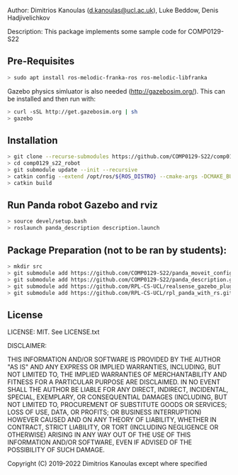 Author: Dimitrios Kanoulas (d.kanoulas@ucl.ac.uk), Luke Beddow, Denis Hadjivelichkov

Description: This package implements some sample code for COMP0129-S22

## Pre-Requisites
```bash
> sudo apt install ros-melodic-franka-ros ros-melodic-libfranka
```
Gazebo physics simluator is also needed (http://gazebosim.org/). This can be installed and then run with:
```bash
> curl -sSL http://get.gazebosim.org | sh
> gazebo
```

## Installation
```bash
> git clone --recurse-submodules https://github.com/COMP0129-S22/comp0129_s22_robot.git
> cd comp0129_s22_robot
> git submodule update --init --recursive
> catkin config --extend /opt/ros/${ROS_DISTRO} --cmake-args -DCMAKE_BUILD_TYPE=Release
> catkin build
```

## Run Panda robot Gazebo and rviz
```bash
> source devel/setup.bash
> roslaunch panda_description description.launch
```

## Package Preparation (not to be ran by students):
```bash
> mkdir src
> git submodule add https://github.com/COMP0129-S22/panda_moveit_config.git src/panda_moveit_config
> git submodule add https://github.com/COMP0129-S22/panda_description.git src/panda_description
> git submodule add https://github.com/RPL-CS-UCL/realsense_gazebo_plugin.git src/realsense_gazebo_plugin 
> git submodule add https://github.com/RPL-CS-UCL/rpl_panda_with_rs.git src/rpl_panda_with_rs
```

## License
LICENSE: MIT.  See LICENSE.txt

DISCLAIMER:

THIS INFORMATION AND/OR SOFTWARE IS PROVIDED BY THE AUTHOR "AS IS" AND ANY
EXPRESS OR IMPLIED WARRANTIES, INCLUDING, BUT NOT LIMITED TO, THE IMPLIED
WARRANTIES OF MERCHANTABILITY AND FITNESS FOR A PARTICULAR PURPOSE ARE
DISCLAIMED. IN NO EVENT SHALL THE AUTHOR BE LIABLE FOR ANY DIRECT, INDIRECT,
INCIDENTAL, SPECIAL, EXEMPLARY, OR CONSEQUENTIAL DAMAGES (INCLUDING, BUT NOT
LIMITED TO, PROCUREMENT OF SUBSTITUTE GOODS OR SERVICES; LOSS OF USE, DATA, OR
PROFITS; OR BUSINESS INTERRUPTION) HOWEVER CAUSED AND ON ANY THEORY OF
LIABILITY, WHETHER IN CONTRACT, STRICT LIABILITY, OR TORT (INCLUDING NEGLIGENCE
OR OTHERWISE) ARISING IN ANY WAY OUT OF THE USE OF THIS INFORMATION AND/OR
SOFTWARE, EVEN IF ADVISED OF THE POSSIBILITY OF SUCH DAMAGE.

Copyright (C) 2019-2022 Dimitrios Kanoulas except where specified
